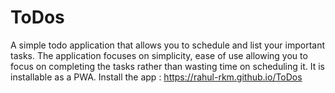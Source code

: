# ToDos
A simple todo application that allows you to schedule and list your important tasks. 
The application focuses on simplicity, ease of use allowing you to focus on completing the tasks rather than wasting time on scheduling it. 
It is installable as a PWA. 
Install the app : https://rahul-rkm.github.io/ToDos 
